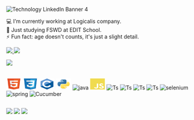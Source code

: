 
![Technology LinkedIn Banner 4](https://github.com/alisson-t-bucchi/alisson-t-bucchi/assets/162882339/6e3cdf03-b273-4b34-904b-ed9e73c774ef)

💻 I’m currently working at Logicalis company. <br>
📖 Just studying FSWD at EDIT School. <br>
⚡ Fun fact: age doesn't counts, it's just a slight detail.

<div>
<a href="https://beacons.ai/AliBucchi">
<img height="150em" src="https://github-readme-stats-sigma-five.vercel.app/api?username=alisson-bucchi&show_icons=true&theme=tokyonight&include_all_commits=true&count_private=true"/>
<img height="150em" src="https://github-readme-stats-sigma-five.vercel.app/api/top-langs/?username=alisson-bucchi&layout=compact&langs_count=20&theme=tokyonight"/>
</div>
    
[![](https://visitcount.itsvg.in/api?id=AliBucchi&label=Profile%20Views&pretty=true)](https://visitcount.itsvg.in)
<!-- Proudly created with GPRM ( https://gprm.itsvg.in ) -->
<div style="display: inline_block"><br>
  <img align="centre" alt="HTML" height="30" width="40" src="https://raw.githubusercontent.com/devicons/devicon/master/icons/html5/html5-original.svg">
  <img align="centre" alt="CSS" height="30" width="40" src="https://raw.githubusercontent.com/devicons/devicon/master/icons/css3/css3-original.svg">
  <img align="centre" alt="C" height="30" width="40" src="https://raw.githubusercontent.com/devicons/devicon/master/icons/c/c-original.svg">
  <img align="centre" alt="Python" height="30" width="40" src="https://raw.githubusercontent.com/devicons/devicon/master/icons/python/python-original.svg">
  <img align="centre" alt="java" height="30" width="40" src="https://cdn.jsdelivr.net/gh/devicons/devicon/icons/java/java-original.svg">
  <img align="centre" alt="Js" height="30" width="40" src="https://raw.githubusercontent.com/devicons/devicon/master/icons/javascript/javascript-plain.svg">
  <img align="centre" alt="Ts" height="30" width="40" src="https://cdn.jsdelivr.net/gh/devicons/devicon/icons/typescript/typescript-original.svg" />
  <img align="centre" alt="Ts" height="30" width="40" src="https://cdn.jsdelivr.net/gh/devicons/devicon/icons/react/react-original.svg" />
  <img align="centre" alt="Ts" height="30" width="40" src="https://cdn.jsdelivr.net/gh/devicons/devicon/icons/mongodb/mongodb-original.svg" />
  <img align="centre" alt="Ts" height="30" width="40" src="https://cdn.jsdelivr.net/gh/devicons/devicon/icons/jest/jest-plain.svg" />
  <img align="centre" alt="selenium" height="30" width="40" src="https://cdn.jsdelivr.net/gh/devicons/devicon/icons/selenium/selenium-original.svg">
  <img align="centre" alt="spring" height="30" width="40" src="https://cdn.jsdelivr.net/gh/devicons/devicon/icons/spring/spring-original-wordmark.svg">
  <src="https://media.discordapp.net/attachments/639956127056134178/890373478988013628/Publicacoes_Instagram_1_1.png?width=676&height=676">
  <img align="centre" alt="Cucumber" height="30" width="40" src="https://cdn.jsdelivr.net/gh/devicons/devicon/icons/cucumber/cucumber-plain.svg">
</div>

##

<div> 
  <a href="https://www.instagram.com/alissont.bucchi/?next=%2F" target="_blank"><img src="https://img.shields.io/badge/-Instagram-%23E4405F?style=for-the-badge&logo=instagram&logoColor=white" target="_blank"></a>
  <a href = "mailto:alisson.bucchi@gmail.com"><img src="https://img.shields.io/badge/-Gmail-%23333?style=for-the-badge&logo=gmail&logoColor=white" target="_blank"></a>
  <a href="https://www.linkedin.com/in/alisson-t-bucchi-626a2120b/" target="_blank"><img src="https://img.shields.io/badge/-LinkedIn-%230077B5?style=for-the-badge&logo=linkedin&logoColor=white" target="_blank"></a> 
</div>
